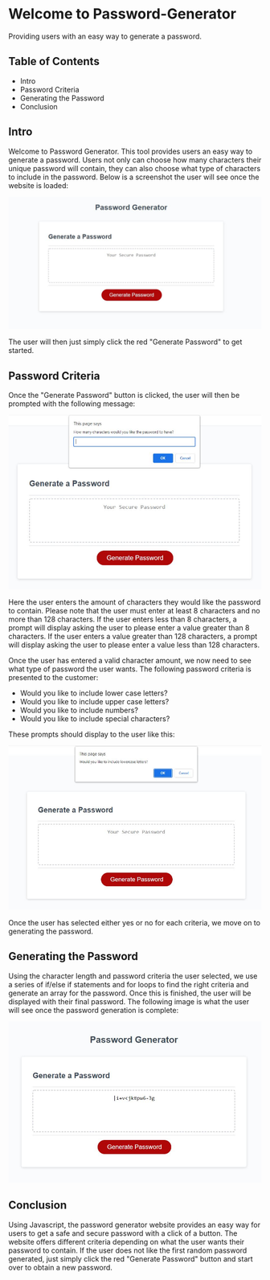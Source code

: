 # Welcome to Password-Generator
Providing users with an easy way to generate a password.

## Table of Contents
* Intro
* Password Criteria
* Generating the Password
* Conclusion

## Intro
Welcome to Password Generator. This tool provides users an easy way to generate a password. Users not only can choose how many characters their unique password will contain, they can also choose what type of characters to include in the password. Below is a screenshot the user will see once the website is loaded:

![Screenshot of Password-Generator Website](./readme-website-intro.JPG "Password-Generator")

The user will then just simply click the red "Generate Password" to get started.

## Password Criteria
Once the "Generate Password" button is clicked, the user will then be prompted with the following message:

![Screenshot of Password-Generator Website](./readme-characters.JPG "Password-Generator character selection")

Here the user enters the amount of characters they would like the password to contain. Please note that the user must enter at least 8 characters and no more than 128 characters. If the user enters less than 8 characters, a prompt will display asking the user to please enter a value greater than 8 characters. If the user enters a value greater than 128 characters, a prompt will display asking the user to please enter a value less than 128 characters.

Once the user has entered a valid character amount, we now need to see what type of password the user wants. The following password criteria is presented to the customer:
* Would you like to include lower case letters?
* Would you like to include upper case letters?
* Would you like to include numbers?
* Would you like to include special characters?

These prompts should display to the user like this:

![Screenshot of Password-Generator Website](./readme-criteria.JPG "Password-Generator criteria")

Once the user has selected either yes or no for each criteria, we move on to generating the password.

## Generating the Password
Using the character length and password criteria the user selected, we use a series of if/else if statements and for loops to find the right criteria and generate an array for the password. Once this is finished, the user will be displayed with their final password. The following image is what the user will see once the password generation is complete:

![Screenshot of Password-Generator Website](./readme-complete.JPG "Password-Generator completed password")

## Conclusion
Using Javascript, the password generator website provides an easy way for users to get a safe and secure password with a click of a button. The website offers different criteria depending on what the user wants their password to contain. If the user does not like the first random password generated, just simply click the red "Generate Password" button and start over to obtain a new password.